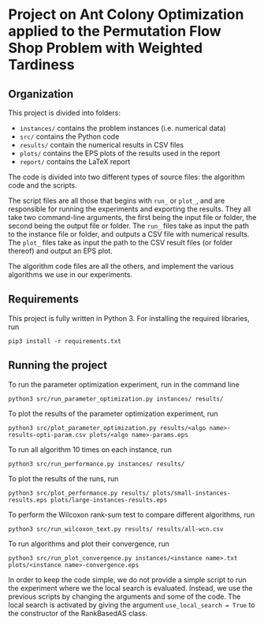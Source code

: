 # Project on Ant Colony Optimization applied to the Permutation Flow Shop Problem with Weighted Tardiness

## Organization

This project is divided into folders:

* `instances/` contains the problem instances (i.e. numerical data)
* `src/` contains the Python code
* `results/` contain the numerical results in CSV files
* `plots/` contains the EPS plots of the results used in the report
* `report/` contains the LaTeX report


The code is divided into two different types of source files: the algorithm code
and the scripts.

The script files are all those that begins with `run_` or `plot_`, and are
responsible for running the experiments and exporting the results. They all take
two command-line arguments, the first being the input file or folder, the second
being the output file or folder. The `run_` files take as input the path to the
instance file or folder, and outputs a CSV file with numerical results. The
`plot_` files take as input the path to the CSV result files (or folder thereof)
and output an EPS plot.

The algorithm code files are all the others, and implement the various
algorithms we use in our experiments.

## Requirements

This project is fully written in Python 3. For installing the required
libraries, run

```
pip3 install -r requirements.txt
```

## Running the project

To run the parameter optimization experiment, run in the command line

```
python3 src/run_parameter_optimization.py instances/ results/
```
To plot the results of the parameter optimization experiment, run

```
python3 src/plot_parameter_optimization.py results/<algo name>-results-opti-param.csv plots/<algo name>-params.eps
```

To run all algorithm 10 times on each instance, run

```
python3 src/run_performance.py instances/ results/
```

To plot the results of the runs, run

```
python3 src/plot_performance.py results/ plots/small-instances-results.eps plots/large-instances-results.eps
```

To perform the Wilcoxon rank-sum test to compare different algorithms, run

```
python3 src/run_wilcoxon_text.py results/ results/all-wcn.csv
```

To run algorithms and plot their convergence, run

```
python3 src/run_plot_convergence.py instances/<instance name>.txt plots/<instance name>-convergence.eps
```

In order to keep the code simple, we do not provide a simple script to run the
experiment where we the local search is evaluated. Instead, we use the previous
scripts by changing the arguments and some of the code. The local search is
activated by giving the argument `use_local_search = True` to the constructor
of the RankBasedAS class.
